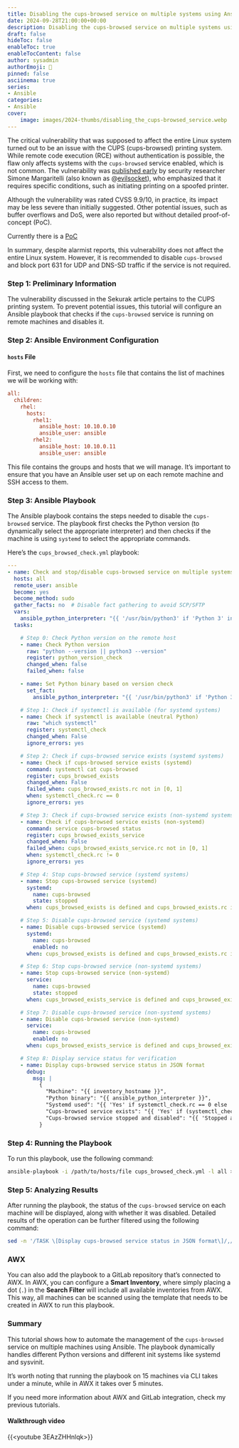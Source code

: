 ```yaml
---
title: Disabling the cups-browsed service on multiple systems using Ansible
date: 2024-09-28T21:00:00+00:00
description: Disabling the cups-browsed service on multiple systems using Ansible
draft: false
hideToc: false
enableToc: true
enableTocContent: false
author: sysadmin
authorEmoji: 🐧
pinned: false
asciinema: true
series:
- Ansible
categories:
- Ansible
cover:
    image: images/2024-thumbs/disabling_the_cups-browsed_service.webp
---
```


The critical vulnerability that was supposed to affect the entire Linux system turned out to be an issue with the CUPS (cups-browsed) printing system. While remote code execution (RCE) without authentication is possible, the flaw only affects systems with the `cups-browsed` service enabled, which is not common. The vulnerability was [published early](https://www.evilsocket.net/2024/09/26/Attacking-UNIX-systems-via-CUPS-Part-I/) by security researcher Simone Margaritelli (also known as @[evilsocket](https://x.com/evilsocket)), who emphasized that it requires specific conditions, such as initiating printing on a spoofed printer.

Although the vulnerability was rated CVSS 9.9/10, in practice, its impact may be less severe than initially suggested. Other potential issues, such as buffer overflows and DoS, were also reported but without detailed proof-of-concept (PoC).

Currently there is a [PoC](https://gist.github.com/stong/c8847ef27910ae344a7b5408d9840ee1)

In summary, despite alarmist reports, this vulnerability does not affect the entire Linux system. However, it is recommended to disable `cups-browsed` and block port 631 for UDP and DNS-SD traffic if the service is not required.

### Step 1: Preliminary Information

The vulnerability discussed in the Sekurak article pertains to the CUPS printing system. To prevent potential issues, this tutorial will configure an Ansible playbook that checks if the `cups-browsed` service is running on remote machines and disables it.

### Step 2: Ansible Environment Configuration

#### `hosts` File

First, we need to configure the `hosts` file that contains the list of machines we will be working with:

```ini
all:
  children:
    rhel:
      hosts:
        rhel1:
          ansible_host: 10.10.0.10
          ansible_user: ansible
        rhel2:
          ansible_host: 10.10.0.11
          ansible_user: ansible
```

This file contains the groups and hosts that we will manage. It’s important to ensure that you have an Ansible user set up on each remote machine and SSH access to them.

### Step 3: Ansible Playbook

The Ansible playbook contains the steps needed to disable the `cups-browsed` service. The playbook first checks the Python version (to dynamically select the appropriate interpreter) and then checks if the machine is using `systemd` to select the appropriate commands.

Here’s the `cups_browsed_check.yml` playbook:

```yaml
---
- name: Check and stop/disable cups-browsed service on multiple systems
  hosts: all
  remote_user: ansible 
  become: yes
  become_method: sudo
  gather_facts: no  # Disable fact gathering to avoid SCP/SFTP
  vars:
    ansible_python_interpreter: "{{ '/usr/bin/python3' if 'Python 3' in python_version_check.stdout else '/usr/bin/python' }}"
  tasks:

    # Step 0: Check Python version on the remote host
    - name: Check Python version
      raw: "python --version || python3 --version"
      register: python_version_check
      changed_when: false
      failed_when: false

    - name: Set Python binary based on version check
      set_fact:
        ansible_python_interpreter: "{{ '/usr/bin/python3' if 'Python 3' in python_version_check.stdout else '/usr/bin/python' }}"

    # Step 1: Check if systemctl is available (for systemd systems)
    - name: Check if systemctl is available (neutral Python)
      raw: "which systemctl"
      register: systemctl_check
      changed_when: False
      ignore_errors: yes

    # Step 2: Check if cups-browsed service exists (systemd systems)
    - name: Check if cups-browsed service exists (systemd)
      command: systemctl cat cups-browsed
      register: cups_browsed_exists
      changed_when: False
      failed_when: cups_browsed_exists.rc not in [0, 1]
      when: systemctl_check.rc == 0
      ignore_errors: yes

    # Step 3: Check if cups-browsed service exists (non-systemd systems)
    - name: Check if cups-browsed service exists (non-systemd)
      command: service cups-browsed status
      register: cups_browsed_exists_service
      changed_when: False
      failed_when: cups_browsed_exists_service.rc not in [0, 1]
      when: systemctl_check.rc != 0
      ignore_errors: yes

    # Step 4: Stop cups-browsed service (systemd systems)
    - name: Stop cups-browsed service (systemd)
      systemd:
        name: cups-browsed
        state: stopped
      when: cups_browsed_exists is defined and cups_browsed_exists.rc is defined and cups_browsed_exists.rc == 0

    # Step 5: Disable cups-browsed service (systemd systems)
    - name: Disable cups-browsed service (systemd)
      systemd:
        name: cups-browsed
        enabled: no
      when: cups_browsed_exists is defined and cups_browsed_exists.rc is defined and cups_browsed_exists.rc == 0

    # Step 6: Stop cups-browsed service (non-systemd systems)
    - name: Stop cups-browsed service (non-systemd)
      service:
        name: cups-browsed
        state: stopped
      when: cups_browsed_exists_service is defined and cups_browsed_exists_service.rc is defined and cups_browsed_exists_service.rc == 0

    # Step 7: Disable cups-browsed service (non-systemd systems)
    - name: Disable cups-browsed service (non-systemd)
      service:
        name: cups-browsed
        enabled: no
      when: cups_browsed_exists_service is defined and cups_browsed_exists_service.rc is defined and cups_browsed_exists_service.rc == 0

    # Step 8: Display service status for verification
    - name: Display cups-browsed service status in JSON format
      debug:
        msg: |
          {
            "Machine": "{{ inventory_hostname }}",
            "Python binary": "{{ ansible_python_interpreter }}",
            "Systemd used": "{{ 'Yes' if systemctl_check.rc == 0 else 'No' }}",
            "Cups-browsed service exists": "{{ 'Yes' if (systemctl_check.rc == 0 and cups_browsed_exists is defined and cups_browsed_exists.rc == 0) else 'No' }}",
            "Cups-browsed service stopped and disabled": "{{ 'Stopped and Disabled' if (systemctl_check.rc == 0 and cups_browsed_exists is defined and cups_browsed_exists.rc == 0) else 'Not applicable' }}"
          }
```

### Step 4: Running the Playbook

To run this playbook, use the following command:

```bash
ansible-playbook -i /path/to/hosts/file cups_browsed_check.yml -l all > output.log 2>&1
```

### Step 5: Analyzing Results

After running the playbook, the status of the `cups-browsed` service on each machine will be displayed, along with whether it was disabled. Detailed results of the operation can be further filtered using the following command:

```bash
sed -n '/TASK \[Display cups-browsed service status in JSON format\]/,/PLAY RECAP/Ip' output.log > filtered_output.log
```

### AWX

You can also add the playbook to a GitLab repository that’s connected to AWX. In AWX, you can configure a **Smart Inventory**, where simply placing a dot (`.`) in the **Search Filter** will include all available inventories from AWX. This way, all machines can be scanned using the template that needs to be created in AWX to run this playbook.

### Summary

This tutorial shows how to automate the management of the `cups-browsed` service on multiple machines using Ansible. The playbook dynamically handles different Python versions and different init systems like systemd and sysvinit.

It’s worth noting that running the playbook on 15 machines via CLI takes under a minute, while in AWX it takes over 5 minutes.

If you need more information about AWX and GitLab integration, check my previous tutorials.

#### Walkthrough video

{{<youtube 3EAzZHHnlqk>}}
